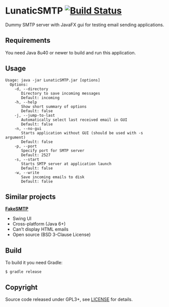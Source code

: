# LunaticSMTP [![Build Status](https://travis-ci.org/anlar/LunaticSMTP.svg?branch=master)](https://travis-ci.org/anlar/LunaticSMTP)

Dummy SMTP server with JavaFX gui for testing email sending applications.

## Requirements

You need Java 8u40 or newer to build and run this application.

## Usage

    Usage: java -jar LunaticSMTP.jar [options]
      Options:
        -d, --directory
           Directory to save incoming messages
           Default: incoming
        -h, --help
           Show short summary of options
           Default: false
        -j, --jump-to-last
           Automatically select last received email in GUI
           Default: false
        -n, --no-gui
           Starts application without GUI (should be used with -s argument)
           Default: false
        -p, --port
           Specify port for SMTP server
           Default: 2527
        -s, --start
           Starts SMTP server at application launch
           Default: false
        -w, --write
           Save incoming emails to disk
           Default: false

## Similar projects

**[FakeSMTP](https://nilhcem.github.io/FakeSMTP/)**

* Swing UI
* Cross-platform (Java 6+)
* Can't display HTML emails
* Open source (BSD 3-Clause License)

## Build

To build it you need Gradle:

    $ gradle release

## Copyright

Source code released under GPL3+, see [LICENSE](LICENSE) for details.
